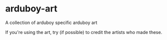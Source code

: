 # arduboy-art
A collection of arduboy specific arduboy art

If you're using the art, try (if possible) to credit the artists who made these.


